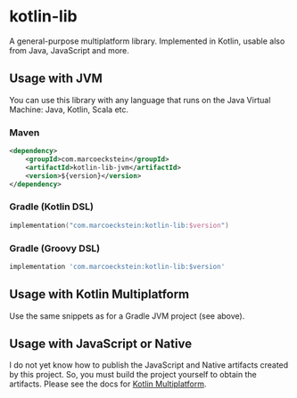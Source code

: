 # kotlin-lib
A general-purpose multiplatform library. Implemented in Kotlin, usable also from Java, JavaScript and more.

## Usage with JVM

You can use this library with any language that runs on the Java Virtual Machine: Java, Kotlin, Scala etc.

### Maven

```xml
<dependency>
    <groupId>com.marcoeckstein</groupId>
    <artifactId>kotlin-lib-jvm</artifactId>
    <version>${version}</version>
</dependency>
```

### Gradle (Kotlin DSL)

```kotlin
implementation("com.marcoeckstein:kotlin-lib:$version")
```

### Gradle (Groovy DSL)

```groovy
implementation 'com.marcoeckstein:kotlin-lib:$version'
```

## Usage with Kotlin Multiplatform

Use the same snippets as for a Gradle JVM project (see above).

## Usage with JavaScript or Native

I do not yet know how to publish the JavaScript and Native artifacts created by this project.
So, you must build the project yourself to obtain the artifacts. 
Please see the docs for [Kotlin Multiplatform](https://kotlinlang.org/docs/multiplatform.html).
